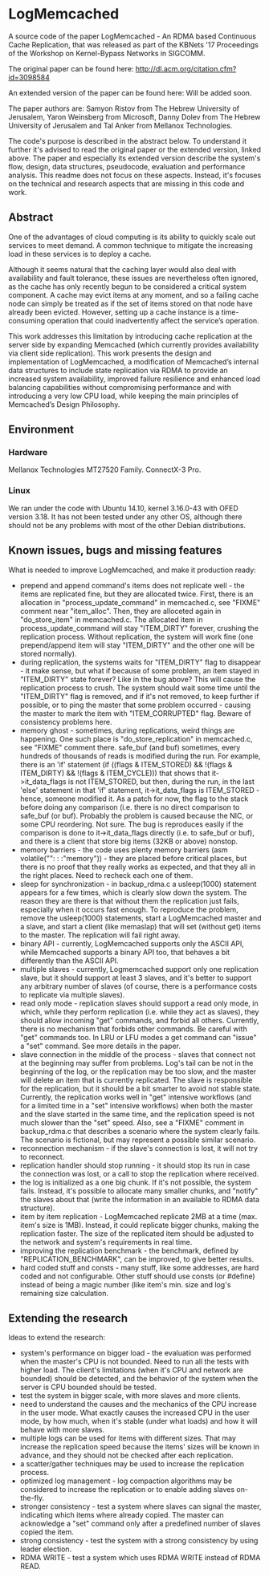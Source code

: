 # LogMemcached

A source code of the paper LogMemcached - An RDMA based Continuous Cache Replication, that was released as part of the KBNets '17 Proceedings of the Workshop on Kernel-Bypass Networks in SIGCOMM.

The original paper can be found here: http://dl.acm.org/citation.cfm?id=3098584

An extended version of the paper can be found here: Will be added soon.

The paper authors are: Samyon Ristov from The Hebrew University of Jerusalem, Yaron Weinsberg from Microsoft, Danny Dolev from The Hebrew University of Jerusalem and Tal Anker from Mellanox Technologies.

The code's purpose is described in the abstract below. To understand it further it's advised to read the original paper or the extended version, linked above. The paper and especially its extended version describe the system's flow, design, data structures, pseudocode, evaluation and performance analysis. This readme does not focus on these aspects. Instead, it's focuses on the technical and research aspects that are missing in this code and work.

## Abstract

One of the advantages of cloud computing is its ability to quickly scale out services to meet demand. A common technique to mitigate the increasing load in these services is to deploy a cache.

Although it seems natural that the caching layer would also deal with availability and fault tolerance, these issues are nevertheless often ignored, as the cache has only recently begun to be considered a critical system component. A cache may evict items at any moment, and so a failing cache node can simply be treated as if the set of items stored on that node have already been evicted. However, setting up a cache instance is a time-consuming operation that could inadvertently affect the service’s operation.

This work addresses this limitation by introducing cache replication at the server side by expanding Memcached (which currently provides availability via client side replication). This work presents the design and implementation of LogMemcached, a modification of Memcached’s internal data structures to include state replication via RDMA to provide an increased system availability, improved failure resilience and enhanced load balancing capabilities without compromising performance and with introducing a very low CPU load, while keeping the main principles of Memcached’s Design Philosophy.

##  Environment

### Hardware

Mellanox Technologies MT27520 Family. ConnectX-3 Pro.

### Linux

We ran under the code with Ubuntu 14.10, kernel 3.16.0-43 with OFED version 3.18. It has not been tested under any other OS, although there should not be any problems with most of the other Debian distributions.

## Known issues, bugs and missing features

What is needed to improve LogMemcached, and make it production ready:

* prepend and append command's items does not replicate well - the items are replicated fine, but they are allocated twice. First, there is an allocation in "process_update_command" in memcached.c, see "FIXME" comment near "item_alloc". Then, they are alloceted again in "do_store_item" in memcached.c. The allocated item in process_update_command will stay "ITEM_DIRTY" forever, crushing the replication process. Without replication, the system will work fine (one prepend/append item will stay "ITEM_DIRTY" and the other one will be stored normally).
* during replication, the systems waits for "ITEM_DIRTY" flag to disappear - it make sense, but what if because of some problem, an item stayed in "ITEM_DIRTY" state forever? Like in the bug above? This will cause the replication process to crush. The system should wait some time until the "ITEM_DIRTY" flag is removed, and if it's not removed, to keep further if possible, or to ping the master that some problem occurred - causing the master to mark the item with "ITEM_CORRUPTED" flag. Beware of consistency problems here.
* memory ghost - sometimes, during replications, weird things are happening. One such place is "do_store_replication" in memcached.c, see "FIXME" comment there. safe_buf (and buf) sometimes, every hundreds of thousands of reads is modified during the run. For example, there is an 'if' statement (if ((flags & ITEM_STORED) && !(flags & ITEM_DIRTY) && !(flags & ITEM_CYCLE))) that shows that it->it_data_flags is not ITEM_STORED, but then, during the run, in the last 'else' statement in that 'if' statement, it->it_data_flags is ITEM_STORED - hence, someone modified it. As a patch for now, the flag to the stack before doing any comparison (i.e. there is no direct comparison to safe_buf (or buf). Probably the problem is caused because the NIC, or some CPU reordering. Not sure. The bug is reproduces easily if the comparison is done to it->it_data_flags directly (i.e. to safe_buf or buf), and there is a client that store big items (32KB or above) nonstop.
* memory barriers - the code uses plenty memory barriers (asm volatile("": : :"memory")) - they are placed before critical places, but there is no proof that they really works as expected, and that they all in the right places. Need to recheck each one of them.
* sleep for synchronization - in backup_rdma.c a usleep(1000) statement appears for a few times, which is clearly slow down the system. The reason they are there is that without them the replication just fails, especially when it occurs fast enough. To reproduce the problem, remove the usleep(1000) statements, start a LogMemcached master and a slave, and start a client (like memaslap) that will set (without get) items to the master. The replication will fail right away.
* binary API - currently, LogMemcached supports only the ASCII API, while Memcached supports a binary API too, that behaves a bit differently than the ASCII API.
* multiple slaves - currently, Logmemcached support only one replication slave, but it should support at least 3 slaves, and it's better to support any arbitrary number of slaves (of course, there is a performance costs to replicate via multiple slaves).
* read only mode - replication slaves should support a read only mode, in which, while they perform replication (i.e. while they act as slaves), they should allow incoming "get" commands, and forbid all others. Currently, there is no mechanism that forbids other commands. Be careful with "get" commands too. In LRU or LFU modes a get command can "issue" a "set" command. See more details in the paper.
* slave connection in the middle of the process - slaves that connect not at the beginning may suffer from problems. Log's tail can be not in the beginning of the log, or the replication may be too slow, and the master will delete an item that is currently replicated. The slave is responsible for the replication, but it should be a bit smarter to avoid not stable state. Currently, the replication works well in "get" intensive workflows (and for a limited time in a "set" intensive workflows) when both the master and the slave started in the same time, and the replication speed is not much slower than the "set" speed. Also, see a "FIXME" comment in backup_rdma.c that describes a scenario where the system clearly fails. The scenario is fictional, but may represent a possible similar scenario.
* reconnection mechanism - if the slave's connection is lost, it will not try to reconnect.
* replication handler should stop running - it should stop its run in case the connection was lost, or a call to stop the replication where received.
* the log is initialized as a one big chunk. If it's not possible, the system fails. Instead, it's possible to allocate many smaller chunks, and "notify" the slaves about that (write the information in an available to RDMA data structure).
* item by item replication - LogMemcached replicate 2MB at a time (max. item's size is 1MB). Instead, it could replicate bigger chunks, making the replication faster. The size of the replicated item should be adjusted to the network and system's requirements in real time.
* improving the replication benchmark - the benchmark, defined by "REPLICATION_BENCHMARK", can be improved, to give better results.
* hard coded stuff and consts - many stuff, like some addresses, are hard coded and not configurable. Other stuff should use consts (or #define) instead of being a magic number (like item's min. size and log's remaining size calculation.

## Extending the research

Ideas to extend the research:

* system's performance on bigger load - the evaluation was performed when the master's CPU is not bounded. Need to run all the tests with higher load. The client's limitations (when it's CPU and network are bounded) should be detected, and the behavior of the system when the server is CPU bounded should be tested.
* test the system in bigger scale, with more slaves and more clients.
* need to understand the causes and the mechanics of the CPU increase in the user mode. What exactly causes the increased CPU in the user mode, by how much, when it's stable (under what loads) and how it will behave with more slaves.
* multiple logs can be used for items with different sizes. That may increase the replication speed because the items' sizes will be known in advance, and they should not be checked after each replication.
* a scatter/gather techniques may be used to increase the replication process.
* optimized log management - log compaction algorithms may be considered to increase the replication or to enable adding slaves on-the-fly.
* stronger consistency - test a system where slaves can signal the master, indicating which items where already copied. The master can acknowledge a "set" command only after a predefined number of slaves copied the item.
* strong consistency - test the system with a strong consistency by using leader election.
* RDMA WRITE - test a system which uses RDMA WRITE instead of RDMA READ.
